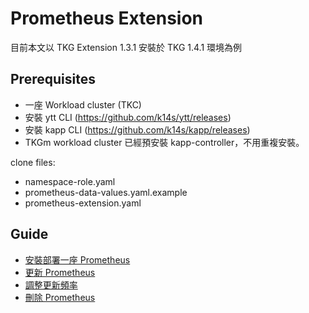# Prometheus Extension 

目前本文以 TKG Extension 1.3.1 安裝於 TKG 1.4.1 環境為例

## Prerequisites

* 一座 Workload cluster (TKC)
* 安裝 ytt CLI (<https://github.com/k14s/ytt/releases>)
* 安裝 kapp CLI (<https://github.com/k14s/kapp/releases>)
* TKGm workload cluster 已經預安裝 kapp-controller，不用重複安裝。

clone files:
* namespace-role.yaml
* prometheus-data-values.yaml.example
* prometheus-extension.yaml

## Guide

* [安裝部署一座 Prometheus](./01-deploy-guide.md)
* [更新 Prometheus](./02-update-guide.md)
* [調整更新頻率](./03-update-syncperiod-guide.md)
* [刪除 Prometheus](./04-delete-guide.md)

